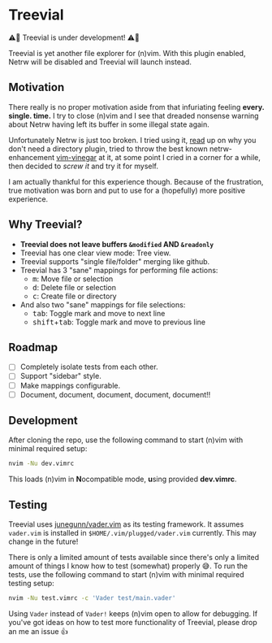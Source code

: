 # Treevial

:warning::construction: Treevial is under development! :warning::construction:

Treevial is yet another file explorer for (n)vim. With this plugin enabled,
Netrw will be disabled and Treevial will launch instead.

## Motivation

There really is no proper motivation aside from that infuriating feeling
**every. single. time.** I try to close (n)vim and I see that dreaded nonsense
warning about Netrw having left its buffer in some illegal state again.

Unfortunately Netrw is just too broken. I tried using it, [read](https://shapeshed.com/vim-netrw/)
up on why you don't need a directory plugin, tried to throw
the best known netrw-enhancement [vim-vinegar](https://github.com/tpope/vim-vinegar)
at it, at some point I cried in a corner for a while, then decided
to *screw it* and try it for myself.

I am actually thankful for this experience though. Because of the frustration, true
motivation was born and put to use for a (hopefully) more positive experience.

## Why Treevial?

- **Treevial does not leave buffers `&modified` AND `&readonly`**
- Treevial has one clear view mode: Tree view.
- Treevial supports "single file/folder" merging like github.
- Treevial has 3 "sane" mappings for performing file actions:
  - <kbd>m</kbd>: Move file or selection
  - <kbd>d</kbd>: Delete file or selection
  - <kbd>c</kbd>: Create file or directory
- And also two "sane" mappings for file selections:
  - <kbd>tab</kbd>: Toggle mark and move to next line
  - <kbd>shift</kbd>+<kbd>tab</kbd>: Toggle mark and move to previous line

## Roadmap

- [ ] Completely isolate tests from each other.
- [ ] Support "sidebar" style.
- [ ] Make mappings configurable.
- [ ] Document, document, document, document, document!!

## Development

After cloning the repo, use the following command to start (n)vim with minimal required setup:

```sh
nvim -Nu dev.vimrc
```

This loads (n)vim in **N**ocompatible mode, **u**sing provided **dev.vimrc**.

## Testing

Treevial uses [junegunn/vader.vim](https://github.com/junegunn/vader.vim) as its testing framework.
It assumes `vader.vim` is installed in `$HOME/.vim/plugged/vader.vim` currently.
This may change in the future!

There is only a limited amount of tests available since there's only a limited
amount of things I know how to test (somewhat) properly :sweat_smile:. To run the tests,
use the following command to start (n)vim with minimal required testing setup:

```sh
nvim -Nu test.vimrc -c 'Vader test/main.vader'
```

Using `Vader` instead of `Vader!` keeps (n)vim open to allow for debugging.
If you've got ideas on how to test more functionality of Treevial, please drop
an me an issue :+1:
